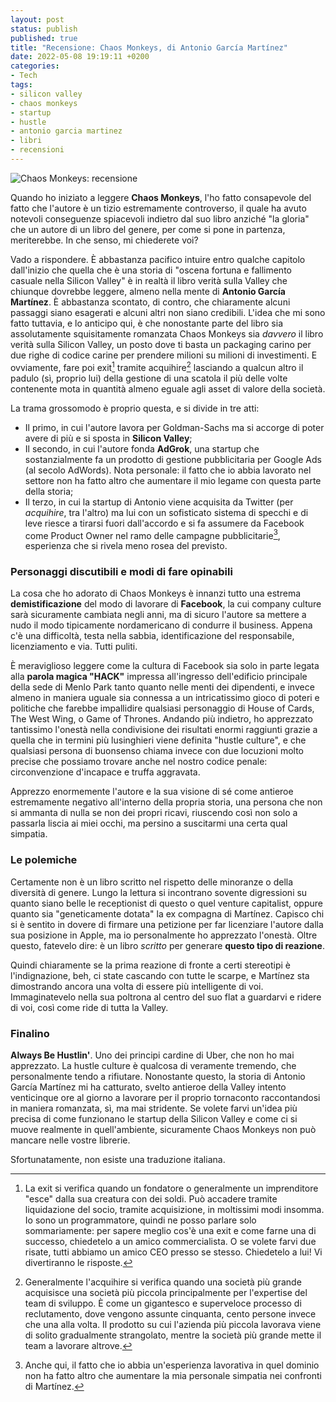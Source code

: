 ```yaml
---
layout: post
status: publish
published: true
title: "Recensione: Chaos Monkeys, di Antonio García Martínez"
date: 2022-05-08 19:19:11 +0200
categories: 
- Tech
tags:
- silicon valley
- chaos monkeys
- startup
- hustle
- antonio garcia martinez
- libri
- recensioni
---
```


![Chaos Monkeys: recensione](https://gitlab.com/dottorblaster/blog-images/-/raw/master/images/chaos_monkeys.png)

Quando ho iniziato a leggere **Chaos Monkeys**, l'ho fatto consapevole del fatto che l'autore è un tizio estremamente controverso, il quale ha avuto notevoli conseguenze spiacevoli indietro dal suo libro anziché "la gloria" che un autore di un libro del genere, per come si pone in partenza, meriterebbe. In che senso, mi chiederete voi?

Vado a rispondere. È abbastanza pacifico intuire entro qualche capitolo dall'inizio che quella che è una storia di "oscena fortuna e fallimento casuale nella Silicon Valley" è in realtà il libro verità sulla Valley che chiunque dovrebbe leggere, almeno nella mente di **Antonio García Martínez**. È abbastanza scontato, di contro, che chiaramente alcuni passaggi siano esagerati e alcuni altri non siano credibili. L'idea che mi sono fatto tuttavia, e lo anticipo qui, è che nonostante parte del libro sia assolutamente squisitamente romanzata Chaos Monkeys sia _davvero_ il libro verità sulla Silicon Valley, un posto dove ti basta un packaging carino per due righe di codice carine per prendere milioni su milioni di investimenti. E ovviamente, fare poi exit[^1] tramite acquihire[^2] lasciando a qualcun altro il padulo (sì, proprio lui) della gestione di una scatola il più delle volte contenente mota in quantità almeno eguale agli asset di valore della società.

La trama grossomodo è proprio questa, e si divide in tre atti:

- Il primo, in cui l'autore lavora per Goldman-Sachs ma si accorge di poter avere di più e si sposta in **Silicon Valley**;
- Il secondo, in cui l'autore fonda **AdGrok**, una startup che sostanzialmente fa un prodotto di gestione pubblicitaria per Google Ads (al secolo AdWords). Nota personale: il fatto che io abbia lavorato nel settore non ha fatto altro che aumentare il mio legame con questa parte della storia;
- Il terzo, in cui la startup di Antonio viene acquisita da Twitter (per _acquihire_, tra l'altro) ma lui con un sofisticato sistema di specchi e di leve riesce a tirarsi fuori dall'accordo e si fa assumere da Facebook come Product Owner nel ramo delle campagne pubblicitarie[^3], esperienza che si rivela meno rosea del previsto.

### Personaggi discutibili e modi di fare opinabili
La cosa che ho adorato di Chaos Monkeys è innanzi tutto una estrema **demistificazione** del modo di lavorare di **Facebook**, la cui company culture sarà sicuramente cambiata negli anni, ma di sicuro l'autore sa mettere a nudo il modo tipicamente nordamericano di condurre il business. Appena c'è una difficoltà, testa nella sabbia, identificazione del responsabile, licenziamento e via. Tutti puliti.

È meraviglioso leggere come la cultura di Facebook sia solo in parte legata alla **parola magica "HACK"** impressa all'ingresso dell'edificio principale della sede di Menlo Park tanto quanto nelle menti dei dipendenti, e invece almeno in maniera uguale sia connessa a un intricatissimo gioco di poteri e politiche che farebbe impallidire qualsiasi personaggio di House of Cards, The West Wing, o Game of Thrones. Andando più indietro, ho apprezzato tantissimo l'onestà nella condivisione dei risultati enormi raggiunti grazie a quella che in termini più lusinghieri viene definita "hustle culture", e che qualsiasi persona di buonsenso chiama invece con due locuzioni molto precise che possiamo trovare anche nel nostro codice penale: circonvenzione d'incapace e truffa aggravata.

Apprezzo enormemente l'autore e la sua visione di sé come antieroe estremamente negativo all'interno della propria storia, una persona che non si ammanta di nulla se non dei propri ricavi, riuscendo così non solo a passarla liscia ai miei occhi, ma persino a suscitarmi una certa qual simpatia.

### Le polemiche
Certamente non è un libro scritto nel rispetto delle minoranze o della diversità di genere. Lungo la lettura si incontrano sovente digressioni su quanto siano belle le receptionist di questo o quel venture capitalist, oppure quanto sia "geneticamente dotata" la ex compagna di Martínez. Capisco chi si è sentito in dovere di firmare una petizione per far licenziare l'autore dalla sua posizione in Apple, ma io personalmente ho apprezzato l'onestà. Oltre questo, fatevelo dire: è un libro _scritto_ per generare **questo tipo di reazione**.

Quindi chiaramente se la prima reazione di fronte a certi stereotipi è l'indignazione, beh, ci state cascando con tutte le scarpe, e Martínez sta dimostrando ancora una volta di essere più intelligente di voi. Immaginatevelo nella sua poltrona al centro del suo flat a guardarvi e ridere di voi, così come ride di tutta la Valley.

### Finalino
**Always Be Hustlin'**. Uno dei principi cardine di Uber, che non ho mai apprezzato. La hustle culture è qualcosa di veramente tremendo, che personalmente tendo a rifiutare. Nonostante questo, la storia di Antonio García Martínez mi ha catturato, svelto antieroe della Valley intento venticinque ore al giorno a lavorare per il proprio tornaconto raccontandosi in maniera romanzata, sì, ma mai stridente. Se volete farvi un'idea più precisa di come funzionano le startup della Silicon Valley e come ci si muove realmente in quell'ambiente, sicuramente Chaos Monkeys non può mancare nelle vostre librerie.

Sfortunatamente, non esiste una traduzione italiana.

[^1]: La exit si verifica quando un fondatore o generalmente un imprenditore "esce" dalla sua creatura con dei soldi. Può accadere tramite liquidazione del socio, tramite acquisizione, in moltissimi modi insomma. Io sono un programmatore, quindi ne posso parlare solo sommariamente: per sapere meglio cos'è una exit e come farne una di successo, chiedetelo a un amico commercialista. O se volete farvi due risate, tutti abbiamo un amico CEO presso se stesso. Chiedetelo a lui! Vi divertiranno le risposte.

[^2]: Generalmente l'acquihire si verifica quando una società più grande acquisisce una società più piccola principalmente per l'expertise del team di sviluppo. È come un gigantesco e superveloce processo di reclutamento, dove vengono assunte cinquanta, cento persone invece che una alla volta. Il prodotto su cui l'azienda più piccola lavorava viene di solito gradualmente strangolato, mentre la società più grande mette il team a lavorare altrove.

[^3]: Anche qui, il fatto che io abbia un'esperienza lavorativa in quel dominio non ha fatto altro che aumentare la mia personale simpatia nei confronti di Martínez.
